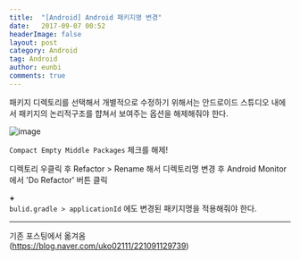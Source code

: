 ```yaml
---
title:  "[Android] Android 패키지명 변경"
date:   2017-09-07 00:52
headerImage: false
layout: post
category: Android
tag: Android
author: eunbi
comments: true
---
```


패키지 디렉토리를 선택해서 개별적으로 수정하기 위해서는
안드로이드 스튜디오 내에서 패키지의 논리적구조를 햡쳐서 보여주는 옵션을 해제해줘야 한다.

![image](http://eun-bi.github.io/assets/images/posting/1224_3.png)  

`Compact Empty Middle Packages` 체크를 해제!

디렉토리 우클릭 후 Refactor > Rename 해서 디렉토리명 변경 후
Android Monitor 에서 'Do Refactor' 버튼 클릭

**+**  
`bulid.gradle > applicationId` 에도 변경된 패키지명을 적용해줘야 한다.


---
기존 포스팅에서 옮겨옴  
(<https://blog.naver.com/uko02111/221091129739>)
